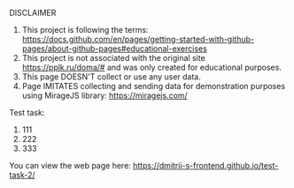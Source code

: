 DISCLAIMER
1. This project is following the terms: https://docs.github.com/en/pages/getting-started-with-github-pages/about-github-pages#educational-exercises
2. This project is not associated with the original site https://pplk.ru/doma/# and was only created for educational purposes.
3. This page DOESN'T collect or use any user data.
4. Page IMITATES collecting and sending data for demonstration purposes using MirageJS library: https://miragejs.com/

Test task:
1. 111
2. 222
3. 333

You can view the web page here: https://dmitrii-s-frontend.github.io/test-task-2/